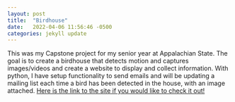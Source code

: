 ```yaml
---
layout: post
title:  "Birdhouse"
date:   2022-04-06 11:56:46 -0500
categories: jekyll update
---
```

This was my Capstone project for my senior year at Appalachian State. The goal is to create a birdhouse that detects motion and captures images/videos and create a website to display and collect information. With python, I have setup functionality to send emails and will be updating a mailing list each time a bird has been detected in the house, with an image attached. [Here is the link to the site if you would like to check it out!](https://student2.cs.appstate.edu/teaguejk/birdhouse/)